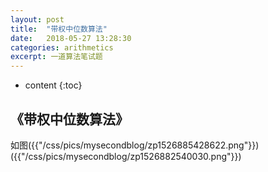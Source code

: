 ```yaml
---
layout: post
title:  "带权中位数算法"
date:   2018-05-27 13:28:30
categories: arithmetics
excerpt: 一道算法笔试题
---
```


* content
{:toc}

## 《带权中位数算法》

 如图({{"/css/pics/mysecondblog/zp1526885428622.png"}})
     ({{"/css/pics/mysecondblog/zp1526882540030.png"}}) 